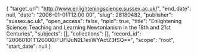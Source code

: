 {
  "target_url": "http://www.enlighteningscience.sussex.ac.uk/", 
  "end_date": null, 
  "date": "2006-01-01T12:00:00", 
  "slug": 28180482, 
  "publisher": "sussex.ac.uk", 
  "open_access": false, 
  "npld": true, 
  "title": "Enlightening Science: Teaching and Learning Newtonianism in the 18th and 21st Centuries", 
  "subjects": [], 
  "collections": [], 
  "record_id": "20060101T120000/FUFlJuN2L1exWYActZ3fSQ==", 
  "scope": "root", 
  "start_date": null
}

